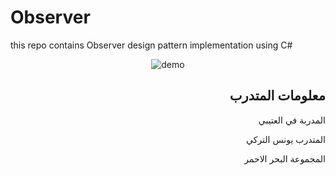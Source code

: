 # Observer

this repo contains Observer design pattern implementation using C#

<p align="center">
  <img src="https://raw.githubusercontent.com/YounesAlturkey/Observer/main/demo.png" alt="demo"/>
</p>

  <div align="right">

## معلومات المتدرب

المدربة في العتيبي

المتدرب يونس التركي

المجموعة البحر الاحمر

</div>
